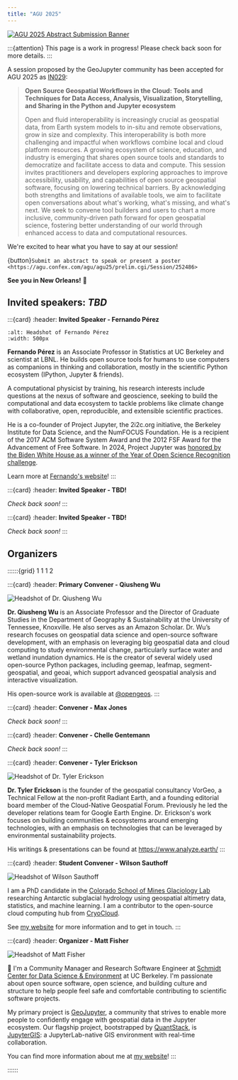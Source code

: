 ```yaml
---
title: "AGU 2025"
---
```


[![AGU 2025 Abstract Submission Banner](https://higherlogicdownload.s3.amazonaws.com/AGU/e969ee71-50c4-4d68-aaab-3ce9ee4fd75e/UploadedAds/AGU25%20Abstracts%20Now%20Open%20Ad_728x90%20(2).png)](https://agu.confex.com/agu/agu25/prelim.cgi/Session/252486)

:::{attention}
This page is a work in progress! Please check back soon for more details.
:::

A session proposed by the GeoJupyter community has been accepted for AGU 2025 as
[IN029](https://agu.confex.com/agu/agu25/prelim.cgi/Session/252486):

> **Open Source Geospatial Workflows in the Cloud: Tools and Techniques for Data Access,
> Analysis, Visualization, Storytelling, and Sharing in the Python and Jupyter
> ecosystem**
>
> Open and fluid interoperability is increasingly crucial as geospatial data, from Earth
> system models to in-situ and remote observations, grow in size and complexity. This
> interoperability is both more challenging and impactful when workflows combine local
> and cloud platform resources. A growing ecosystem of science, education, and industry
> is emerging that shares open source tools and standards to democratize and facilitate
> access to data and compute. This session invites practitioners and developers
> exploring approaches to improve accessibility, usability, and capabilities of open
> source geospatial software, focusing on lowering technical barriers. By acknowledging
> both strengths and limitations of available tools, we aim to facilitate open
> conversations about what's working, what's missing, and what's next. We seek to
> convene tool builders and users to chart a more inclusive, community-driven path
> forward for open geospatial science, fostering better understanding of our world
> through enhanced access to data and computational resources.

We're excited to hear what you have to say at our session!

{button}`Submit an abstract to speak or present a poster <https://agu.confex.com/agu/agu25/prelim.cgi/Session/252486>`

**See you in New Orleans!** 🚀


## Invited speakers: _TBD_

:::{card}
:header: **Invited Speaker - Fernando Pérez**

```{image} https://fernandoperez.org/build/fperez-headshot-sq-s-4e70cce4b15d00e82c7526a6accbfea3.jpg
:alt: Headshot of Fernando Pérez
:width: 500px
```

**Fernando Pérez** is an Associate Professor in Statistics at UC Berkeley and scientist
at LBNL. He builds open source tools for humans to use computers as companions in
thinking and collaboration, mostly in the scientific Python ecosystem (IPython, Jupyter
& friends).

A computational physicist by training, his research interests include
questions at the nexus of software and geoscience, seeking to build the computational
and data ecosystem to tackle problems like climate change with collaborative, open,
reproducible, and extensible scientific practices.

He is a co-founder of Project Jupyter, the 2i2c.org initiative, the Berkeley Institute
for Data Science, and the NumFOCUS Foundation. He is a recipient of the 2017 ACM
Software System Award and the 2012 FSF Award for the Advancement of Free Software.
In 2024, Project Jupyter was
[honored by the Biden White House as a winner of the Year of Open Science Recognition challenge](https://bidenwhitehouse.archives.gov/ostp/news-updates/2024/03/21/white-house-office-of-science-technology-policy-announces-year-of-open-science-recognition-challenge-winners/).

Learn more at [Fernando's website](https://fernandoperez.org/)!
:::


:::{card}
:header: **Invited Speaker - TBD!**

_Check back soon!_
:::


:::{card}
:header: **Invited Speaker - TBD!**

_Check back soon!_
:::


## Organizers

::::::{grid} 1 1 1 2

:::{card}
:header: **Primary Convener - Qiusheng Wu**

![Headshot of Dr. Qiusheng Wu](https://github.com/user-attachments/assets/f65928b0-1771-4bff-8331-a9168c16c9d8)

**Dr. Qiusheng Wu** is an Associate Professor and the Director of Graduate Studies in the
Department of Geography & Sustainability at the University of Tennessee, Knoxville. He
also serves as an Amazon Scholar. Dr. Wu’s research focuses on geospatial data science
and open-source software development, with an emphasis on leveraging big geospatial data
and cloud computing to study environmental change, particularly surface water and
wetland inundation dynamics. He is the creator of several widely used open-source Python
packages, including geemap, leafmap, segment-geospatial, and geoai, which support
advanced geospatial analysis and interactive visualization.

His open-source work is available at [\@opengeos](https://github.com/opengeos).
:::


:::{card}
:header: **Convener - Max Jones**

_Check back soon!_
:::


:::{card}
:header: **Convener - Chelle Gentemann**

_Check back soon!_
:::


:::{card}
:header: **Convener - Tyler Erickson**

![Headshot of Dr. Tyler Erickson](https://media.licdn.com/dms/image/v2/D5603AQHLWPmrk6VHcQ/profile-displayphoto-shrink_400_400/profile-displayphoto-shrink_400_400/0/1726186563133?e=1757548800&v=beta&t=mNpM6EfWf76P6_O2HoeQfz9t0KWGeqO_ALHLnV6YqAw)

**Dr. Tyler Erickson** is the founder of the geospatial consultancy VorGeo, a Technical
Fellow at the non-profit Radiant Earth, and a founding editorial board member of the
Cloud-Native Geospatial Forum. Previously he led the developer relations team for Google
Earth Engine. Dr. Erickson's work focuses on building communities & ecosystems around
emerging technologies, with an emphasis on technologies that can be leveraged by
environmental sustainability projects.

His writings & presentations can be found at <https://www.analyze.earth/>
:::


:::{card}
:header: **Student Convener - Wilson Sauthoff**

![Headshot of Wilson Sauthoff](https://s.gravatar.com/avatar/592f53327260a6ff28d3e5f0e1b278f2?s=270%27)

I am a PhD candidate in the [Colorado School of Mines Glaciology Lab](https://github.com/MinesGlaciology)
researching Antarctic subglacial hydrology using geospatial altimetry data, statistics, and machine learning.
I am a contributor to the open-source cloud computing hub from [CryoCloud](https://cryointhecloud.com).

See [my website](https://wsauthoff.github.io/) for more information and to get in touch.
:::


:::{card}
:header: **Organizer - Matt Fisher**

![Headshot of Matt Fisher](https://github.com/user-attachments/assets/fdd6baa3-5128-433b-af1f-dfb13581ef2e)

👋 I'm a Community Manager and Research Software Engineer at
[Schmidt Center for Data Science & Environment](https://dse.berkeley.edu/) at UC
Berkeley.
I'm passionate about open source software, open science, and building culture and
structure to help people feel safe and comfortable contributing to scientific software
projects.

My primary project is [GeoJupyter](https://geojupyter.org/), a community that strives to
enable more people to confidently engage with geospatial data in the Jupyter ecosystem.
Our flagship project, bootstrapped by [QuantStack](https://quantstack.net/), is
[JupyterGIS](https://jupytergis.readthedocs.io/): a JupyterLab-native GIS environment
with real-time collaboration.

You can find more information about me at [my website](https://mfisher87.github.io/)!
:::

::::::
